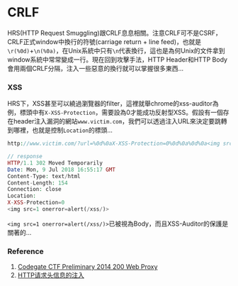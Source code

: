# CRLF
HRS(HTTP Request Smuggling)跟CRLF息息相關。注意CRLF可不是CSRF，CRLF正式window中換行的符號(carriage return + line feed)，也就是`\r(%0d)`+`\n(%0a)`，在Unix系統中只有`\n`代表換行，這也是為何Unix的文件拿到window系統中常常變成一行。現在回到攻擊手法，HTTP Header和HTTP Body會用兩個CRLF分隔，注入一些惡意的換行就可以掌握很多東西...  

### XSS
HRS下，XSS甚至可以繞過瀏覽器的filter，這裡就舉chrome的xss-auditor為例，標頭中有`X-XSS-Protection`，需要設為0才能成功反射型XSS。假設有一個存在header注入漏洞的網站`www.victim.com`，我們可以透過注入URL來決定要跳轉到哪裡，也就是控制`Location`的標頭...  
```php
http://www.victim.com/?url=%0d%0aX-XSS-Protection=0%0d%0a%0d%0a<img src=1 onerror=alert(/xss/)>

// response
HTTP/1.1 302 Moved Temporarily 
Date: Mon, 9 Jul 2018 16:55:17 GMT 
Content-Type: text/html 
Content-Length: 154 
Connection: close 
Location:
X-XSS-Protection=0
<img src=1 onerror=alert(/xss/)>
```  
`<img src=1 onerror=alert(/xss/)>`已被視為Body，而且XSS-Auditor的保護是關著的...  

### Reference
1. [Codegate CTF Preliminary 2014 200 Web Proxy](https://ddaa.tw/codegate_web_200_web_proxy.html)  
2. [HTTP请求头信息的注入](https://wps2015.org/2014/09/10/sql-injection-in-http-headers/)
